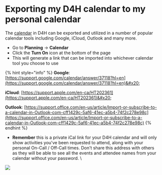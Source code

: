 # Exporting my D4H calendar to my personal calendar

The [calendar](./) in D4H can be exported and utilized in a number of popular calendar tools including Google, iCloud, Outlook and many more.

* Go to **Planning** -> **Calendar**&#x20;
* Click the **Turn On** icon at the bottom of the page
* This will generate a link that can be imported into whichever calendar tool you choose to use

{% hint style="info" %}
**Google**: [https://support.google.com/calendar/answer/37118?hl=en](https://support.google.com/calendar/answer/37118?hl=en)&#x20;

**iCloud**: [https://support.apple.com/en-ca/HT202361](https://support.apple.com/en-ca/HT202361)&#x20;

**Outlook**: [https://support.office.com/en-us/article/Import-or-subscribe-to-a-calendar-in-Outlook-com-cff1429c-5af6-41ec-a5b4-74f2c278e98c](https://support.office.com/en-us/article/Import-or-subscribe-to-a-calendar-in-Outlook-com-cff1429c-5af6-41ec-a5b4-74f2c278e98c)
{% endhint %}

* **Remember** this is a private iCal link for your D4H calendar and will only show activities you've been requested to attend, along with your personal On-Call / Off-Call times. Don't share this address with others as they will be able to see all the events and attendee names from your calendar without your password. \


![](<../../.gitbook/assets/exporting personnel calendar.gif>)
